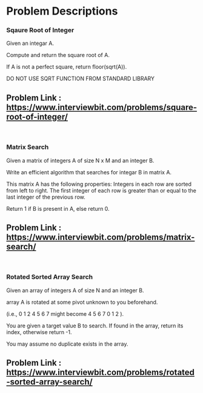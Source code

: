 # Problem Descriptions
### Sqaure Root of Integer
Given an integar A.

Compute and return the square root of A.

If A is not a perfect square, return floor(sqrt(A)).

DO NOT USE SQRT FUNCTION FROM STANDARD LIBRARY

## Problem Link : https://www.interviewbit.com/problems/square-root-of-integer/

<br>

### Matrix Search
Given a matrix of integers A of size N x M and an integer B.

Write an efficient algorithm that searches for integar B in matrix A.

This matrix A has the following properties:
Integers in each row are sorted from left to right.
The first integer of each row is greater than or equal to the last integer of the previous row.

Return 1 if B is present in A, else return 0.

## Problem Link : https://www.interviewbit.com/problems/matrix-search/

<br>

### Rotated Sorted Array Search

Given an array of integers A of size N and an integer B.

array A is rotated at some pivot unknown to you beforehand.

(i.e., 0 1 2 4 5 6 7 might become 4 5 6 7 0 1 2 ).

You are given a target value B to search. If found in the array, return its index, otherwise return -1.

You may assume no duplicate exists in the array.

## Problem Link : https://www.interviewbit.com/problems/rotated-sorted-array-search/
